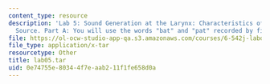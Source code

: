 ```yaml
---
content_type: resource
description: 'Lab 5: Sound Generation at the Larynx: Characteristics of the Glottal
  Source. Part A: You will use the words "bat" and "pat" recorded by five speakers.'
file: https://ol-ocw-studio-app-qa.s3.amazonaws.com/courses/6-542j-laboratory-on-the-physiology-acoustics-and-perception-of-speech-fall-2005/0e74755e80344f7eaab211f1fe658d0a_lab05.tar
file_type: application/x-tar
resourcetype: Other
title: lab05.tar
uid: 0e74755e-8034-4f7e-aab2-11f1fe658d0a
---
```

